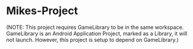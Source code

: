 Mikes-Project
=============
(NOTE: This project requires GameLibrary to be in the same workspace. GameLibrary is an Android Application Project, marked as a Library, it will not launch. However, this project is setup to depend on GameLibrary.)